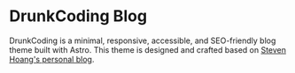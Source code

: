 # DrunkCoding Blog

DrunkCoding is a minimal, responsive, accessible, and SEO-friendly blog theme built with Astro. This theme is designed and crafted based on [Steven Hoang's personal blog](https://drunkcoding.net).

